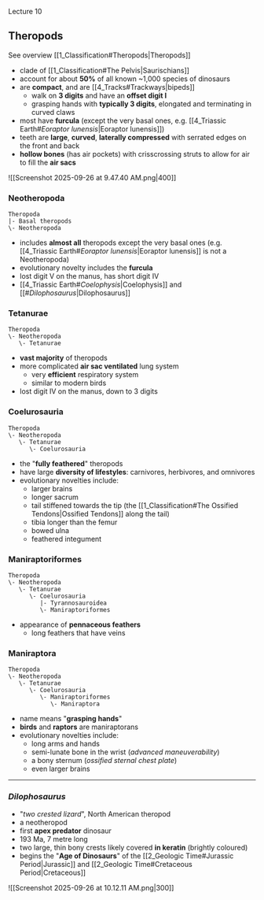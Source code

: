 Lecture 10


## Theropods
See overview [[1_Classification#Theropods|Theropods]]

- clade of [[1_Classification#The Pelvis|Saurischians]]
- account for about **50%** of all known ~1,000 species of dinosaurs
- are **compact**, and are [[4_Tracks#Trackways|bipeds]]
	- walk on **3 digits** and have an **offset digit I** 
	- grasping hands with **typically 3 digits**, elongated and terminating in curved claws
- most have **furcula** (except the very basal ones, e.g. [[4_Triassic Earth#*Eoraptor lunensis*|Eoraptor lunensis]])
- teeth are **large**, **curved**, **laterally compressed** with serrated edges on the front and back
- **hollow bones** (has air pockets) with crisscrossing struts to allow for air to fill the **air sacs**

![[Screenshot 2025-09-26 at 9.47.40 AM.png|400]]


### Neotheropoda
```
Theropoda
|- Basal theropods
\- Neotheropoda
```

- includes **almost all** theropods except the very basal ones (e.g. [[4_Triassic Earth#*Eoraptor lunensis*|Eoraptor lunensis]] is not a Neotheropoda)
- evolutionary novelty includes the **furcula**
- lost digit V on the manus, has short digit IV
- [[4_Triassic Earth#*Coelophysis*|Coelophysis]] and [[#*Dilophosaurus*|Dilophosaurus]]


### Tetanurae
```
Theropoda
\- Neotheropoda
   \- Tetanurae
```

- **vast majority** of theropods
- more complicated **air sac ventilated** lung system
	- very **efficient** respiratory system
	- similar to modern birds
- lost digit IV on the manus, down to 3 digits


### Coelurosauria
```
Theropoda
\- Neotheropoda
   \- Tetanurae
      \- Coelurosauria
```

- the "**fully feathered**" theropods
- have large **diversity of lifestyles**: carnivores, herbivores, and omnivores
- evolutionary novelties include:
	- larger brains
	- longer sacrum
	- tail stiffened towards the tip (the [[1_Classification#The Ossified Tendons|Ossified Tendons]] along the tail)
	- tibia longer than the femur
	- bowed ulna
	- feathered integument


### Maniraptoriformes
```
Theropoda
\- Neotheropoda
   \- Tetanurae
      \- Coelurosauria
	     |- Tyrannosauroidea
         \- Maniraptoriformes
```

- appearance of **pennaceous feathers**
	- long feathers that have veins


### Maniraptora
```
Theropoda
\- Neotheropoda
   \- Tetanurae
      \- Coelurosauria
         \- Maniraptoriformes
            \- Maniraptora
```

- name means "**grasping hands**"
- **birds** and **raptors** are maniraptorans
- evolutionary novelties include:
	- long arms and hands
	- semi-lunate bone in the wrist (*advanced maneuverability*)
	- a bony sternum (*ossified sternal chest plate*)
	- even larger brains


---

### *Dilophosaurus*
- "*two crested lizard*", North American theropod
- a neotheropod
- first **apex predator** dinosaur
- 193 Ma, 7 metre long
- two large, thin bony crests likely covered **in keratin** (brightly coloured)
- begins the "**Age of Dinosaurs**" of the [[2_Geologic Time#Jurassic Period|Jurassic]] and [[2_Geologic Time#Cretaceous Period|Cretaceous]]

![[Screenshot 2025-09-26 at 10.12.11 AM.png|300]]


